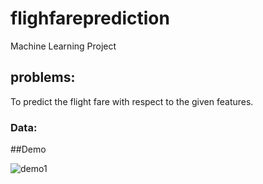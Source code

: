# flighfareprediction
Machine Learning Project
## problems: 
To predict the flight fare with respect to the given features.

### Data:

##Demo

![demo1](https://user-images.githubusercontent.com/64775171/155512064-3992a456-0791-405a-b02b-e4de1db2d055.png)
